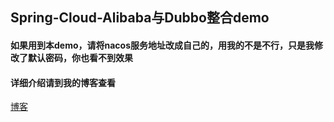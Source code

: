 ## Spring-Cloud-Alibaba与Dubbo整合demo

#### 如果用到本demo，请将nacos服务地址改成自己的，用我的不是不行，只是我修改了默认密码，你也看不到效果

#### 详细介绍请到我的博客查看
[博客](http://blog.yhhu.xyz)